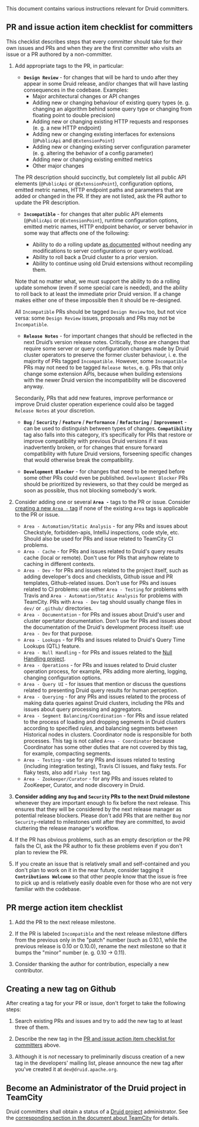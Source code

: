 <!--
  ~ Licensed to the Apache Software Foundation (ASF) under one
  ~ or more contributor license agreements.  See the NOTICE file
  ~ distributed with this work for additional information
  ~ regarding copyright ownership.  The ASF licenses this file
  ~ to you under the Apache License, Version 2.0 (the
  ~ "License"); you may not use this file except in compliance
  ~ with the License.  You may obtain a copy of the License at
  ~
  ~   http://www.apache.org/licenses/LICENSE-2.0
  ~
  ~ Unless required by applicable law or agreed to in writing,
  ~ software distributed under the License is distributed on an
  ~ "AS IS" BASIS, WITHOUT WARRANTIES OR CONDITIONS OF ANY
  ~ KIND, either express or implied.  See the License for the
  ~ specific language governing permissions and limitations
  ~ under the License.
  -->

This document contains various instructions relevant for Druid committers.

## PR and issue action item checklist for committers

This checklist describes steps that every committer should take for their own issues and PRs and when they are the first
committer who visits an issue or a PR authored by a non-committer.

1. Add appropriate tags to the PR, in particular:

     - **`Design Review`** - for changes that will be hard to undo after they appear in some Druid release, and/or
     changes that will have lasting consequences in the codebase. Examples:
        - Major architectural changes or API changes
        - Adding new or changing behaviour of existing query types (e. g. changing an algorithm behind some query type
        or changing from floating point to double precision)
        - Adding new or changing existing HTTP requests and responses (e. g. a new HTTP endpoint)
        - Adding new or changing existing interfaces for extensions (`@PublicApi` and `@ExtensionPoint`)
        - Adding new or changing existing server configuration parameter (e. g. altering the behavior of a config
        parameter)
        - Adding new or changing existing emitted metrics
        - Other major changes

     The PR description should succinctly, but completely list all public API elements (`@PublicApi` or
     `@ExtensionPoint`), configuration options, emitted metric names, HTTP endpoint paths and parameters that are added
     or changed in the PR. If they are not listed, ask the PR author to update the PR description.

     - **`Incompatible`** - for changes that alter public API elements (`@PublicApi` or `@ExtensionPoint`), runtime
     configuration options, emitted metric names, HTTP endpoint behavior, or server behavior in some way that affects
     one of the following:

        - Ability to do a rolling update [as documented](http://druid.io/docs/latest/operations/rolling-updates.html)
        without needing any modifications to server configurations or query workload.
        - Ability to roll back a Druid cluster to a prior version.
        - Ability to continue using old Druid extensions without recompiling them.

     Note that no matter what, we must support the ability to do a rolling update somehow (even if some special care is
     needed), and the ability to roll back to at least the immediate prior Druid version. If a change makes either one
     of these impossible then it should be re-designed.

     All `Incompatible` PRs should be tagged `Design Review` too, but not vice versa: some `Design Review` issues,
     proposals and PRs may not be `Incompatible`.

     - **`Release Notes`** - for important changes that should be reflected in the next Druid’s version release notes.
     Critically, those are changes that require some server or query configuration changes made by Druid cluster
     operators to preserve the former cluster behaviour, i. e. the majority of PRs tagged `Incompatible`. However, some
     `Incompatible` PRs may not need to be tagged `Release Notes`, e. g. PRs that only change some extension APIs,
     because when building extensions with the newer Druid version the incompatibility will be discovered anyway.

     Secondarily, PRs that add new features, improve performance or improve Druid cluster operation experience could
     also be tagged `Release Notes` at your discretion.

     - **`Bug`** / **`Security`** / **`Feature`** / **`Performance`** / **`Refactoring`** / **`Improvement`** - can be
     used to distinguish between types of changes. **`Compatibility`** tag also falls into this category, it’s
     specifically for PRs that restore or improve compatibility with previous Druid versions if it was inadvertently
     broken, or for changes that ensure forward compatibility with future Druid versions, forseening specific changes
     that would otherwise break the compatibility.

     - **`Development Blocker`** - for changes that need to be merged before some other PRs could even be published.
     `Development Blocker` PRs should be prioritized by reviewers, so that they could be merged as soon as possible,
     thus not blocking somebody's work.

2. Consider adding one or several **`Area -`** tags to the PR or issue. Consider [creating a new `Area -` tag](
#creating-a-new-tag-on-github) if none of the existing `Area` tags is applicable to the PR or issue.

     - `Area - Automation/Static Analysis` - for any PRs and issues about Checkstyle, forbidden-apis, IntelliJ
     inspections, code style, etc. Should also be used for PRs and issue related to TeamCity CI problems.
     - `Area - Cache` - for PRs and issues related to Druid's query results cache (local or remote). Don't use for PRs
     that anyhow relate to caching in different contexts.
     - `Area - Dev` - for PRs and issues related to the project itself, such as adding developer's docs and checklists,
     Github issue and PR templates, Github-related issues. Don't use for PRs and issues related to CI problems: use
     either `Area - Testing` for problems with Travis and `Area - Automation/Static Analysis` for problems with
     TeamCity. PRs with `Area - Dev` tag should usually change files in `dev/` or `.github/` directories.
     - `Area - Documentation` - for PRs and issues about Druid's user and cluster opertator documentation. Don't use
     for PRs and issues about the documentation of the Druid's development process itself: use `Area - Dev` for that
     purpose.
     - `Area - Lookups` - for PRs and issues related to Druid's Query Time Lookups (QTL) feature.
     - `Area - Null Handling` - for PRs and issues related to the [Null Handling project](
     https://github.com/apache/incubator-druid/issues/4349).
     - `Area - Operations` - for PRs and issues related to Druid cluster operation process, for example, PRs adding more
     alerting, logging, changing configuration options.
     - `Area - Query UI` - for issues that mention or discuss the questions related to presenting Druid query results
     for human perception.
     - `Area - Querying` - for any PRs and issues related to the process of making data queries against Druid clusters,
     including the PRs and issues about query processing and aggregators.
     - `Area - Segment Balancing/Coordination` - for PRs and issue related to the process of loading and dropping
     segments in Druid clusters according to specified *rules*, and balancing segments between Historical nodes in
     clusters. Coordinator node is responsible for both processes. This tag is not called `Area - Coordinator` because
     Coordinator has some other duties that are not covered by this tag, for example, compacting segments.
     - `Area - Testing` - use for any PRs and issues related to testing (including integration testing), Travis CI
     issues, and flaky tests. For flaky tests, also add `Flaky test` tag.
     - `Area - Zookeeper/Curator` - for any PRs and issues related to ZooKeeper, Curator, and node discovery in Druid.


3. **Consider adding any `Bug` and `Security` PRs to the next Druid milestone** whenever they are important enough to
fix before the next release. This ensures that they will be considered by the next release manager as potential release
blockers. Please don't add PRs that are neither `Bug` nor `Security`-related to milestones until after they are
committed, to avoid cluttering the release manager's workflow.

4. If the PR has obvious problems, such as an empty description or the PR fails the CI, ask the PR author to fix these
problems even if you don't plan to review the PR.

5. If you create an issue that is relatively small and self-contained and you don't plan to work on it in the near
future, consider tagging it **`Contributions Welcome`** so that other people know that the issue is free to pick up and
is relatively easily doable even for those who are not very familiar with the codebase.

## PR merge action item checklist

1. Add the PR to the next release milestone.

2. If the PR is labeled `Incompatible` and the next release milestone differs from the previous only in the "patch"
number (such as 0.10.1, while the previous release is 0.10 or 0.10.0), rename the next milestone so that it bumps the
"minor" number (e. g. 0.10 -> 0.11).

3. Consider thanking the author for contribution, especially a new contributor.

## Creating a new tag on Github

After creating a tag for your PR or issue, don't forget to take the following steps:

1. Search existing PRs and issues and try to add the new tag to at least three of them.

2. Describe the new tag in the [PR and issue action item checklist for committers](
#pr-and-issue-action-item-checklist-for-committers) above.

3. Although it is *not* necessary to preliminarily discuss creation of a new tag in the developers' mailing list, please
announce the new tag after you've created it at `dev@druid.apache.org`.

## Become an Administrator of the Druid project in TeamCity

Druid committers shall obtain a status of a [Druid project](
https://teamcity.jetbrains.com/project.html?projectId=OpenSourceProjects_Druid)
administrator. See the [corresponding section in the document about TeamCity](
teamcity.md#becoming-a-project-administrator) for details.